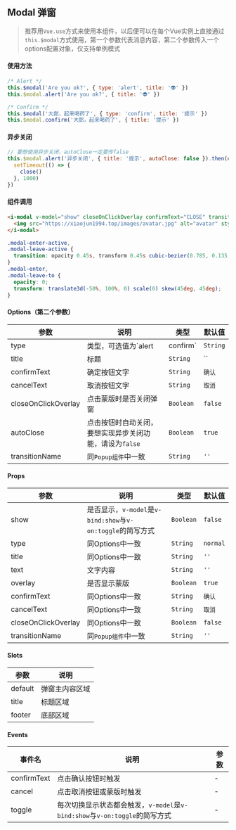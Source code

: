 ## Modal 弹窗

> 推荐用`Vue.use`方式来使用本组件，以后便可以在每个Vue实例上直接通过`this.$modal`方式使用，第一个参数代表消息内容，第二个参数传入一个options配置对象，仅支持单例模式

#### 使用方法

```javascript
/* Alert */
this.$modal('Are you ok?', { type: 'alert', title: '👽' })
this.$modal.alert('Are you ok?', { title: '👽' })

/* Confirm */
this.$modal('大郎，起来喝药了', { type: 'confirm', title: '提示' })
this.$modal.confirm('大郎，起来喝药了', { title: '提示' })
```

#### 异步关闭

```javascript
// 要想使用异步关闭，autoClose一定要传false
this.$modal.alert('异步关闭', { title: '提示', autoClose: false }).then(close => {
  setTimeout(() => {
    close()
  }, 1000)
})
```

#### 组件调用

```html
<i-modal v-model="show" closeOnClickOverlay confirmText="CLOSE" transition-name="modal" style="width:66%">
  <img src="https://xiaojun1994.top/images/avatar.jpg" alt="avatar" style="display:block;width:100%">
</i-modal>
```

```scss
.modal-enter-active,
.modal-leave-active {
  transition: opacity 0.45s, transform 0.45s cubic-bezier(0.785, 0.135, 0.15, 0.86);
}
.modal-enter,
.modal-leave-to {
  opacity: 0;
  transform: translate3d(-50%, 100%, 0) scale(0) skew(45deg, 45deg);
}
```

#### Options（第二个参数）

| 参数 | 说明 | 类型 | 默认值 |
|------|------|------|------|
| type | 类型，可选值为`alert | confirm` | `String` | `'alert'` |
| title | 标题 | `String` | `` |
| confirmText | 确定按钮文字 | `String` | `确认` |
| cancelText | 取消按钮文字 | `String` | `取消` |
| closeOnClickOverlay | 点击蒙版时是否关闭弹窗	 | `Boolean` | `false` |
| autoClose | 点击按钮时自动关闭，要想实现异步关闭功能，请设为`false`	 | `Boolean` | `true` |
| transitionName | 同`Popup组件`中一致	 | `String` | `''` |

#### Props

| 参数 | 说明 | 类型 | 默认值 |
|------|------|------|------|
| show | 是否显示，`v-model`是`v-bind:show`与`v-on:toggle`的简写方式 | `Boolean` | `false` |
| type | 同Options中一致 | `String` | `normal` |
| title | 同Options中一致 | `String` | `''` |
| text | 文字内容 | `String` | `''` |
| overlay | 是否显示蒙版 | `Boolean` | `true` |
| confirmText | 同Options中一致 | `String` | `确认` |
| cancelText | 同Options中一致 | `String` | `取消` |
| closeOnClickOverlay | 同Options中一致	 | `Boolean` | `false` |
| transitionName | 同`Popup组件`中一致	 | `String` | `''` |


#### Slots

| 参数 | 说明 |
|------|------|
| default | 弹窗主内容区域 |
| title | 标题区域 |
| footer | 底部区域 |

#### Events

| 事件名 | 说明 | 参数 |
|------|------|------|
| confirmText | 点击确认按钮时触发 | - |
| cancel | 点击取消按钮或蒙版时触发 | - |
| toggle | 每次切换显示状态都会触发，`v-model`是`v-bind:show`与`v-on:toggle`的简写方式 | - |

